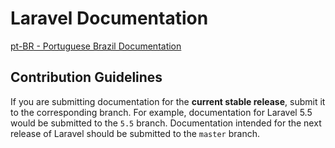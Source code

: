 # Laravel Documentation

[pt-BR - Portuguese Brazil Documentation](./pt-BR)

## Contribution Guidelines

If you are submitting documentation for the **current stable release**, submit it to the corresponding branch. For example, documentation for Laravel 5.5 would be submitted to the `5.5` branch. Documentation intended for the next release of Laravel should be submitted to the `master` branch.
